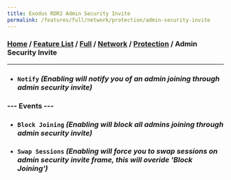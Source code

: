 ```yaml
---
title: Exodus RDR2 Admin Security Invite
permalink: /features/full/network/protection/admin-security-invite
---
```

### [Home](/) / [Feature List](/features) / [Full](/features/full) / [Network](/features/full/network) / [Protection](/features/full/network/protection) / Admin Security Invite
---
- ### `Notify` *(Enabling will notify you of an admin joining through admin security invite)*
### --- Events ---
- ### `Block Joining` *(Enabling will block all admins joining through admin security invite)*
- ### `Swap Sessions` *(Enabling will force you to swap sessions on admin security invite frame, this will overide 'Block Joining')*
